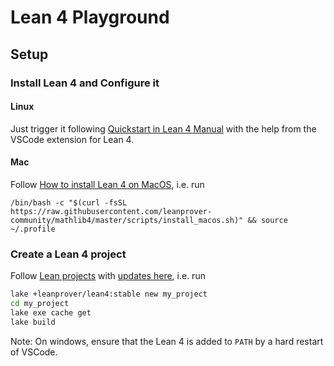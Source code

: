 # Lean 4 Playground

## Setup

### Install Lean 4 and Configure it

#### Linux

Just trigger it following [Quickstart in Lean 4 Manual](https://leanprover.github.io/lean4/doc/quickstart.html) with the help from the VSCode extension for Lean 4.

#### Mac

Follow [How to install Lean 4 on MacOS](https://leanprover-community.github.io/install/macos.html), i.e. run

```
/bin/bash -c "$(curl -fsSL https://raw.githubusercontent.com/leanprover-community/mathlib4/master/scripts/install_macos.sh)" && source ~/.profile
```

### Create a Lean 4 project

Follow [Lean projects](https://leanprover-community.github.io/install/project.html) with [updates here](https://leanprover.zulipchat.com/#narrow/stream/113486-announce/topic/First.20official.20release/near/389827646), i.e. run

```bash
lake +leanprover/lean4:stable new my_project
cd my_project
lake exe cache get
lake build
```

Note: On windows, ensure that the Lean 4 is added to `PATH` by a hard restart of VSCode.



